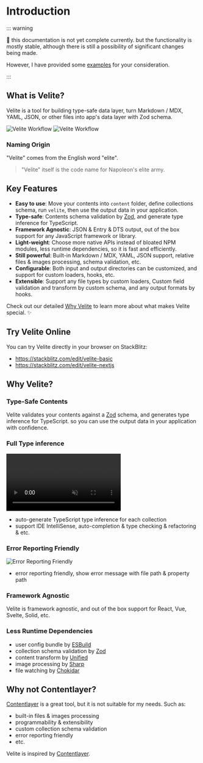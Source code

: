 # Introduction

::: warning

🚧 this documentation is not yet complete currently. but the functionality is mostly stable, although there is still a possibility of significant changes being made.

However, I have provided some [examples](https://github.com/zce/velite/tree/main/examples) for your consideration.

:::

## What is Velite?

Velite is a tool for building type-safe data layer, turn Markdown / MDX, YAML, JSON, or other files into app's data layer with Zod schema.

![Velite Workflow](/assets/flow-dark.svg#dark 'Velite Workflow')
![Velite Workflow](/assets/flow.svg#light 'Velite Workflow')

### Naming Origin

"Velite" comes from the English word "elite".

> "Velite" itself is the code name for Napoleon's elite army.

## Key Features

- **Easy to use**: Move your contents into `content` folder, define collections schema, run `velite`, then use the output data in your application.
- **Type-safe**: Contents schema validation by [Zod](https://zod.dev), and generate type inference for TypeScript.
- **Framework Agnostic**: JSON & Entry & DTS output, out of the box support for any JavaScript framework or library.
- **Light-weight**: Choose more native APIs instead of bloated NPM modules, less runtime dependencies, so it is fast and efficiently.
- **Still powerful**: Built-in Markdown / MDX, YAML, JSON support, relative files & images processing, schema validation, etc.
- **Configurable**: Both input and output directories can be customized, and support for custom loaders, hooks, etc.
- **Extensible**: Support any file types by custom loaders, Custom field validation and transform by custom schema, and any output formats by hooks.

Check out our detailed [Why Velite](#why-velite) to learn more about what makes Velite special. ✨

## Try Velite Online

You can try Velite directly in your browser on StackBlitz:

- https://stackblitz.com/edit/velite-basic
- https://stackblitz.com/edit/velite-nextjs

## Why Velite?

### Type-Safe Contents

Velite validates your contents against a [Zod](https://zod.dev) schema, and generates type inference for TypeScript. so you can use the output data in your application with confidence.

### Full Type inference

<p><video src="/assets/type-inference@2x.mp4" loop muted autoplay /></p>

- auto-generate TypeScript type inference for each collection
- support IDE IntelliSense, auto-completion & type checking & refactoring & etc.

### Error Reporting Friendly

![Error Reporting Friendly](/assets/error-reporting-friendly.jpg)

- error reporting friendly, show error message with file path & property path

### Framework Agnostic

Velite is framework agnostic, and out of the box support for React, Vue, Svelte, Solid, etc.

### Less Runtime Dependencies

- user config bundle by [ESBuild](https://esbuild.github.io)
- collection schema validation by [Zod](https://zod.dev)
- content transform by [Unified](https://unifiedjs.com)
- image processing by [Sharp](https://sharp.pixelplumbing.com)
- file watching by [Chokidar](https://github.com/paulmillr/chokidar)

## Why not Contentlayer?

[Contentlayer](https://contentlayer.dev) is a great tool, but it is not suitable for my needs. Such as:

- built-in files & images processing
- programmability & extensibility
- custom collection schema validation
- error reporting friendly
- etc.

Velite is inspired by [Contentlayer](https://contentlayer.dev).
